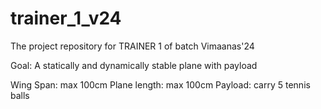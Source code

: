 # trainer_1_v24
The project repository for TRAINER 1 of batch Vimaanas'24

Goal: A statically and dynamically stable plane with payload

Wing Span: max 100cm
Plane length: max 100cm
Payload: carry 5 tennis balls
